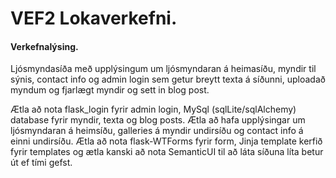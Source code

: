# VEF2 Lokaverkefni.

#### Verkefnalýsing.
Ljósmyndasíða með upplýsingum um ljósmyndaran á heimasíðu, myndir til sýnis, contact info og admin login sem getur breytt texta á síðunni, uploadað myndum og fjarlægt myndir og sett in blog post.

Ætla að nota flask_login fyrir admin login, MySql (sqlLite/sqlAlchemy) database fyrir myndir, texta og blog posts.
Ætla að hafa upplýsingar um ljósmyndaran á heimsíðu, galleries á myndir undirsíðu og contact info á einni undirsíðu.
Ætla að nota flask-WTForms fyrir form, Jinja template kerfið fyrir templates og ætla kanski að nota SemanticUI til að láta síðuna líta betur út ef tími gefst.


